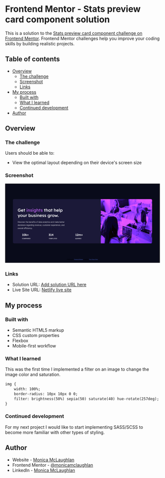 # Frontend Mentor - Stats preview card component solution

This is a solution to the [Stats preview card component challenge on Frontend Mentor](https://www.frontendmentor.io/challenges/stats-preview-card-component-8JqbgoU62). Frontend Mentor challenges help you improve your coding skills by building realistic projects. 

## Table of contents

- [Overview](#overview)
  - [The challenge](#the-challenge)
  - [Screenshot](#screenshot)
  - [Links](#links)
- [My process](#my-process)
  - [Built with](#built-with)
  - [What I learned](#what-i-learned)
  - [Continued development](#continued-development)
- [Author](#author)

## Overview

### The challenge

Users should be able to:

- View the optimal layout depending on their device's screen size

### Screenshot

![Preview](./images/Preview_component.png)

### Links

- Solution URL: [Add solution URL here](https://your-solution-url.com)
- Live Site URL: [Netlify live site](https://optimistic-newton-b937d3.netlify.app/)

## My process

### Built with

- Semantic HTML5 markup
- CSS custom properties
- Flexbox
- Mobile-first workflow

### What I learned

This was the first time I implemented a filter on an image to change the image color and saturation.  

```
img { 
    width: 100%;
    border-radius: 10px 10px 0 0;
    filter: brightness(50%) sepia(50) saturate(40) hue-rotate(257deg);
}
```

### Continued development

For my next project I would like to start implementing SASS/SCSS to become more familiar with other types of styling. 


## Author

- Website - [Monica McLaughlan](https://www.monicamclaughlan.com)
- Frontend Mentor - [@monicamclaughlan](https://www.frontendmentor.io/profile/monicamclaughlan)
- LinkedIn - [Monica McLaughlan](https://www.linkedin.com/in/monica-mclaughlan-413b8a106/)


